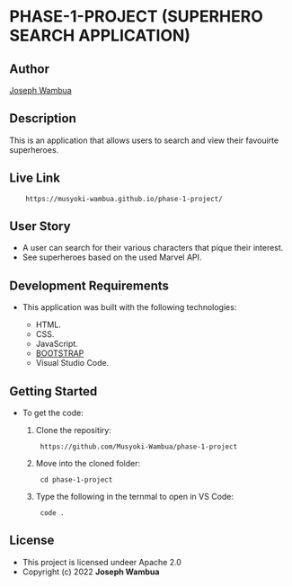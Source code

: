 # PHASE-1-PROJECT (SUPERHERO SEARCH APPLICATION)

## Author

[Joseph Wambua]()

## Description

 This is an application that allows users to search and view their favouirte superheroes.

## Live Link

        https://musyoki-wambua.github.io/phase-1-project/

## User Story

- A user can search for their various characters that pique their interest.
- See superheroes based on the used Marvel API.

## Development Requirements

- This application was built with the following technologies:

  - HTML.
  - CSS.
  - JavaScript.
  - [BOOTSTRAP](https://getbootstrap.com/)
  - Visual Studio Code.

## Getting Started

- To get the code:

    1. Clone the repositiry:

            https://github.com/Musyoki-Wambua/phase-1-project

    2. Move into the cloned folder:

            cd phase-1-project

    3. Type the following in the ternmal to open in VS Code:

            code .

## License

- This project is licensed undeer Apache 2.0
- Copyright (c) 2022 **Joseph Wambua**
